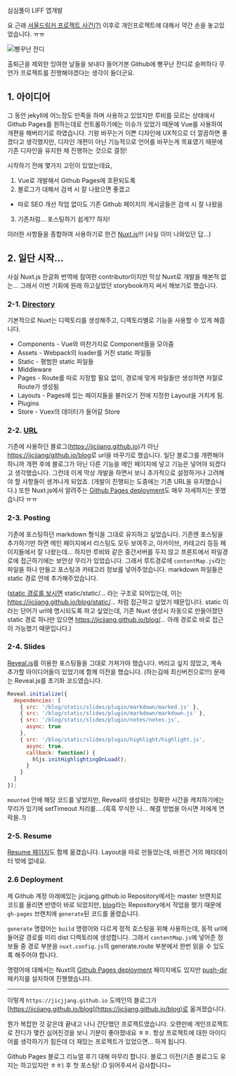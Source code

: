 

심심풀이 LIFF 앱개발


요 근래 [서울드링커 프로젝트 사건(?)](https://jicjjang.github.io/blog/post/life/) 
이후로 개인프로젝트에 대해서 약간 손을 놓고있었습니다. ㅠㅠ

![빵꾸난 잔디](https://jicjjang.github.io/blog/static/image/frontend/blog-renewal/commit.png)

출퇴근을 제외한 잉여한 날들을 보내다 들어가본 Github에 빵꾸난 잔디로 슬퍼하다
무언가 프로젝트를 진행해야겠다는 생각이 들더군요.

## 1. 아이디어

그 동안 jekyll에 어느정도 만족을 하며 사용하고 있었지만 루비를 모르는 상태에서
Github Pages를 원하는데로 컨트롤하기에는 이슈가 있었기 때문에 Vue를 사용하여
개편을 해버리기로 하였습니다. 기왕 바꾸는거 이쁜 디자인에 UX적으로 더 깔끔하면
좋겠다고 생각했지만, 디자인 개편이 아닌 기능적으로 언어를 바꾸는게 목표였기 때문에
기존 디자인을 유지한 채 진행하는 것으로 결정!
  
시작하기 전에 몇가지 고민이 있었는데요,

1. Vue로 개발해서 Github Pages에 호환되도록
2. 블로그가 대해서 검색 시 잘 나왔으면 좋겠고
  - 따로 SEO 개선 작업 없이도 기존 Github 페이지의 게시글들은 검색 시 잘 나왔음
3. 기존처럼... 포스팅하기 쉽게?? 하자!

이러한 사항들을 종합하여 사용하기로 한건 [Nuxt.js](https://nuxtjs.org/)!!!
(사실 이미 나와있던 답...)

## 2. 일단 시작...

사실 Nuxt.js 한글화 번역에 참여한 contributor이지만 막상 Nuxt로 개발을 해본적 없는...
그래서 이번 기회에 원래 하고싶었던 storybook까지 써서 해보기로 했습니다.
 
### 2-1. [Directory](https://ko.nuxtjs.org/guide/directory-structure)

기본적으로 Nuxt는 디렉토리를 생성해주고, 디렉토리별로 기능을 사용할 수 있게 해줍니다.

- Components - Vue와 마찬가지로 Component들을 모아줌 
- Assets - Webpack의 loader를 거친 static 파일들
- Static - 평범한 static 파일들
- Middleware
- Pages - Route를 따로 지정할 필요 없이, 경로에 맞게 파일들만 생성하면
저절로 Route가 생성됨 
- Layouts - Pages에 있는 페이지들을 불러오기 전에 지정한 Layout을 거치게 됨.
- Plugins
- Store - Vuex의 데이터가 들어갈 Store 

### 2-2. [URL](https://github.com/jicjjang/blog)

기존에 사용하던 블로그(https://jicjjang.github.io)가 아닌
[https://jicjjang/github.io/blog](https://jicjjang/github.io/blog)로
url을 바꾸기로 했습니다. 일단 블로그를 개편해야 하니까 개편 후에 블로그가 아닌 다른 기능을
메인 페이지에 넣고 기능은 넣어야 되겠다고 생각했습니다. 그런데 이게 막상 개발을 하면서 보니
추가적으로 설정하거나 고려해야 할 사항들이 생겨나게 되었죠. (개발이 진행되는 도중에는
기존 URL을 유지했습니다.) 또한 Nuxt.js에서 알려주는
[Github Pages deployment](https://ko.nuxtjs.org/faq/github-pages)도 매우
자세하지는 못했습니다 ㅠㅠ
  
### 2-3. Posting

기존에 포스팅하던 markdown 형식을 그대로 유지하고 싶었습니다. 기존엔 포스팅을 추가하기만 하면
메인 페이지에서 리스팅도 모두 보여주고, 아카이브, 카테고리 등등 페이지들에서 잘 나왔는데...
하지만 루비와 같은 중간서버를 두지 않고 프론트에서 파일경로에 접근하기에는
보안상 무리가 있었습니다. 그래서 루트경로에 `contentMap.js`라는 파일을 하나 만들고
포스팅과 카테고리 정보를 넣어주었습니다. markdown 파일들은 static 경로 안에 추가해주었습니다.

([static 경로를 보시면](https://github.com/jicjjang/blog/tree/master/static/static)
static/static/... 라는 구조로 되어있는데, 이는
https://jicjjang.github.io/blog/static/... 처럼 접근하고 싶었기 때문입니다.
static 이라는 단어가 url에 명시되도록 하고 싶었는데, 기존 Nuxt 생성시 자동으로 만들어졌던
static 경로 하나만 있으면 https://jicjjang.github.io/blog/... 아래 경로로
바로 접근이 가능했기 때문입니다.) 

### 2-4. Slides

[Reveal.js](https://revealjs.com/)를 이용한 포스팅들을 그대로 가져가야 했습니다.
버리고 싶지 않았고, 계속 추가할 아이디어들이 있었기에 함께 이전을 했습니다.
(하는김에 최신버전으로!!!) 문제는 Reveal.js를 초기화 코드였습니다.

~~~javascript
Reveal.initialize({
  dependencies: [
    { src: '/blog/static/slides/plugin/markdown/marked.js' },
    { src: '/blog/static/slides/plugin/markdown/markdown.js' },
    { src: '/blog/static/slides/plugin/notes/notes.js',
      async: true 
    },
    { src: '/blog/static/slides/plugin/highlight/highlight.js',
      async: true,
      callback: function() {
        hljs.initHighlightingOnLoad();
      }
    }
  ]
});
~~~

`mounted` 안에 해당 코드를 넣었지만, Reveal이 생성되는 정확한 시간을 캐치하기에는
무리가 있기에 setTimeout 처리를....(흑흑 무식한 나... 해결 방법을 아시면 저에게 연락을..!)

### 2-5. Resume

[Resume 페이지](https://jicjjang.github.io/blog/resume)도 함께 옮겼습니다.
Layout을 따로 만들었는데, 바뀐건 거의 메타데이터 밖에 없네요.

### 2.6 Deployment

제 Github 계정 아래에있는 jicjjang.github.io Repository에서는 master 브랜치로
코드를 올리면 반영이 바로 되었지만, [blog](https://github.com/jicjjang/blog)라는
Repository에서 작업을 했기 때문에 `gh-pages` 브랜치에 `generate`된 코드를 올렸습니다.

`generate` 명령어는 `build` 명령어와 다르게 정적 호스팅을 위해 사용하는데,
동적 url에 들어갈 경로를 미리 dist 디렉토리에 생성합니다. 그래서 `contentMap.js`에 넣어준
정보들 중 경로 부분을 `nuxt.config.js`의 generate.route 부분에서 한번 읽을 수 있도록
해주어야 합니다.

명령어에 대해서는 Nuxt의 [Github Pages deployment](https://ko.nuxtjs.org/faq/github-pages) 
페이지에도 있지만 [push-dir](https://github.com/L33T-KR3W/push-dir) 패키지를
설치하여 진행했습니다.

---

이렇게 `https://jicjjang.github.io` 도메인의 블로그가
[https://jicjjang.github.io/blog](https://jicjjang.github.io/blog)로 옮겨졌습니다.

뭔가 복잡한 것 같은데 끝내고 나니 간단했던 프로젝트였습니다. 오랜만에 개인프로젝트로 잔디가
몇칸 심어진것을 보니 기분이 좋아졌네요 ㅎㅎ. 항상 프로젝트에 대한 아이디어를 생각하기가 힘든데
더 재밌는 프로젝트가 있었으면... 하게 됩니다.

Github Pages 블로그 리뉴얼 후기 대해 마무리 합니다.
블로그 이전(기존 블로그도 유지는 하고있지만 ㅎㅎ) 후 첫 포스팅! :D 읽어주셔서 감사합니다~ 
